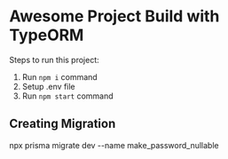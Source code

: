 # Awesome Project Build with TypeORM

Steps to run this project:

1. Run `npm i` command
2. Setup .env file
3. Run `npm start` command

## Creating Migration

npx prisma migrate dev --name make_password_nullable
